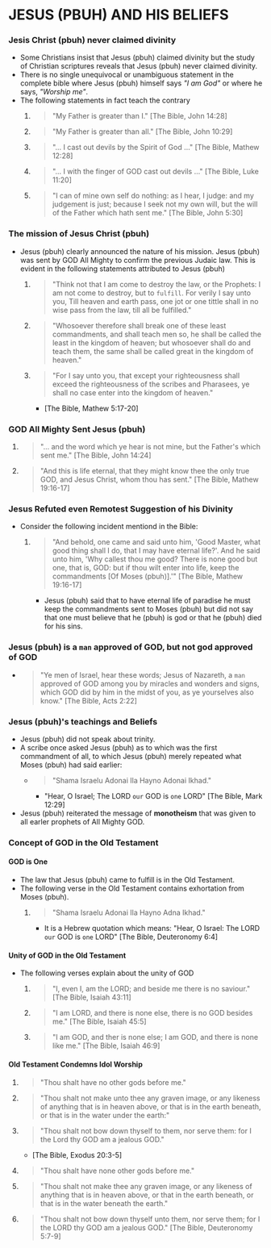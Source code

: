 # JESUS (PBUH) AND HIS BELIEFS
### Jesis Christ (pbuh) never claimed divinity
* Some Christians insist that Jesus (pbuh) claimed divinity but the study of Christian scriptures reveals that Jesus (pbuh) never claimed divinity.
* There is no single unequivocal or unambiguous statement in the complete bible where Jesus (pbuh) himself says *"I am God"* or where he says, *"Worship me"*.
* The following statements in fact teach the contrary
	1. > "My Father is greater than I." [The Bible, John 14:28]
	2. > "My Father is greater than all." [The Bible, John 10:29]
	3. > "... I cast out devils by the Spirit of God ..." [The Bible, Mathew 12:28]
	4. > "... I with the finger of GOD cast out devils ..." [The Bible, Luke 11:20]
	5. > "I can of mine own self do nothing: as I hear, I judge: and my judgement is just; because I seek not my own will, but the will of the Father which hath sent me." [The Bible, John 5:30]

### The mission of Jesus Christ (pbuh)
* Jesus (pbuh) clearly announced the nature of his mission. Jesus (pbuh) was sent by GOD All Mighty to confirm the previous Judaic law. This is evident in the following statements attributed to Jesus (pbuh)
	1. > "Think not that I am come to destroy the law, or the Prophets: I am not come to destroy, but to `fulfill`. For verily I say unto you, Till heaven and earth pass, one jot or one tittle shall in no wise pass from the law, till all be fulfilled."
	2. > "Whosoever therefore shall break one of these least commandments, and shall teach men so, he shall be called the least in the kingdom of heaven; but whosoever shall do and teach them, the same shall be called great in the kingdom of heaven."
	3. > "For I say unto you, that except your righteousness shall exceed the righteousness of the scribes and Pharasees, ye shall no case enter into the kingdom of heaven." 
	
		* [The Bible, Mathew 5:17-20]

### GOD All Mighty Sent Jesus (pbuh)
1. > "... and the word which ye hear is not mine, but the Father's which sent me." [The Bible, John 14:24]
2. > "And this is life eternal, that they might know thee the only true GOD, and Jesus Christ, whom thou has sent." [The Bible, Mathew 19:16-17]

### Jesus Refuted even Remotest Suggestion of his Divinity
* Consider the following incident mentiond in the Bible:
	1. > "And behold, one came and said unto him, 'Good Master, what good thing shall I do, that I may have eternal life?'. And he said unto him, 'Why callest thou me good? There is none good but one, that is, GOD: but if thou wilt enter into life, keep the commandments [Of Moses (pbuh)].'" [The Bible, Mathew 19:16-17]
		
		* Jesus (pbuh) said that to have eternal life of paradise he must keep the commandments sent to Moses (pbuh) but did not say that one must believe that he (pbuh) is god or that he (pbuh) died for his sins.
		
### Jesus (pbuh) is a **`man`** approved of GOD, but not god approved of GOD
* > "Ye men of Israel, hear these words; Jesus of Nazareth, a `man` approved of GOD among you by miracles and wonders and signs, which GOD did by him in the midst of you, as ye yourselves also know." [The Bible, Acts 2:22]

### Jesus (pbuh)'s teachings and Beliefs
* Jesus (pbuh) did not speak about trinity.
* A scribe once asked Jesus (pbuh) as to which was the first commandment of all, to which Jesus (pbuh) merely repeated what Moses (pbuh) had said earlier:
	* > "Shama Israelu Adonai Ila Hayno Adonai Ikhad."
	
		* "Hear, O Israel; The LORD `our` GOD is `one` LORD" [The Bible, Mark 12:29]
* Jesus (pbuh) reiterated the message of **monotheism** that was given to all  earler prophets of All Mighty GOD.

### Concept of GOD in the Old Testament
#### GOD is One
* The law that Jesus (pbuh) came to fulfill is in the Old Testament. 
* The following verse in the Old Testament contains exhortation from Moses (pbuh).
	1. > "Shama Israelu Adonai Ila Hayno Adna Ikhad."
		
		* It is a Hebrew quotation which means: "Hear, O Israel: The LORD `our` GOD is `one` LORD" [The Bible, Deuteronomy 6:4]
		
#### Unity of GOD in the Old Testament
* The following verses explain about the unity of GOD
	1. > "I, even I, am the LORD; and beside me there is no saviour." [The Bible, Isaiah 43:11]
	2. > "I am LORD, and there is none else, there is no GOD besides me." [The Bible, Isaiah 45:5]
	3. > "I am GOD, and ther is none else; I am GOD, and there is none like me." [The Bible, Isaiah 46:9]
	
#### Old Testament Condemns Idol Worship
1. > "Thou shalt have no other gods before me."
2. > "Thou shalt not make unto thee any graven image, or any likeness of anything that is in heaven above, or that is in the earth beneath, or that is in the water under the earth:"
3. > "Thou shalt not bow down thyself to them, nor serve them: for I the Lord thy GOD am a jealous GOD."
	
	* [The Bible, Exodus 20:3-5]
4. > "Thou shalt have none other gods before me."
5. > "Thou shalt not make thee any graven image, or any likeness of anything that is in heaven above, or that in the earth beneath, or that is in the water beneath the earth."
6. > "Thou shalt not bow down thyself unto them, nor serve them; for I the LORD thy GOD am a jealous GOD." [The Bible, Deuteronomy 5:7-9] 
	



